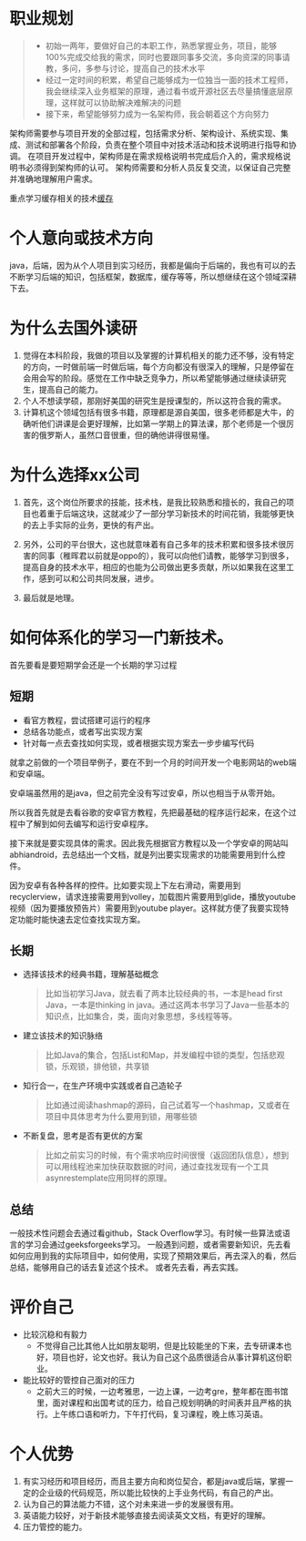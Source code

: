 # 职业规划
> - 初始一两年，要做好自己的本职工作，熟悉掌握业务，项目，能够100%完成交给我的需求，同时也要跟同事多交流，多向资深的同事请教，多问，多参与讨论，提高自己的技术水平
> - 经过一定时间的积累，希望自己能够成为一位独当一面的技术工程师，我会继续深入业务框架的原理，通过看书或开源社区去尽量搞懂底层原理，这样就可以协助解决难解决的问题
> - 接下来，希望能够努力成为一名架构师，我会朝着这个方向努力

架构师需要参与项目开发的全部过程，包括需求分析、架构设计、系统实现、集成、测试和部署各个阶段，负责在整个项目中对技术活动和技术说明进行指导和协调。 在项目开发过程中，架构师是在需求规格说明书完成后介入的，需求规格说明书必须得到架构师的认可。 架构师需要和分析人员反复交流，以保证自己完整并准确地理解用户需求。

重点学习缓存相关的技术[缓存](/分布式/分布式.md)

# 个人意向或技术方向
java，后端，因为从个人项目到实习经历，我都是偏向于后端的，我也有可以的去不断学习后端的知识，包括框架，数据库，缓存等等，所以想继续在这个领域深耕下去。

# 为什么去国外读研
1. 觉得在本科阶段，我做的项目以及掌握的计算机相关的能力还不够，没有特定的方向，一时做前端一时做后端，每个方向都没有很深入的理解，只是停留在会用会写的阶段。感觉在工作中缺乏竞争力，所以希望能够通过继续读研究生，提高自己的能力。
2. 个人不想读学硕，那刚好美国的研究生是授课型的，所以这符合我的需求。
3. 计算机这个领域包括有很多书籍，原理都是源自美国，很多老师都是大牛，的确听他们讲课是会更好理解，比如第一学期上的算法课，那个老师是一个很厉害的俄罗斯人，虽然口音很重，但的确他讲得很易懂。


# 为什么选择xx公司
1. 首先，这个岗位所要求的技能，技术栈，是我比较熟悉和擅长的，我自己的项目也着重于后端这块，这就减少了一部分学习新技术的时间花销，我能够更快的去上手实际的业务，更快的有产出。

2. 另外，公司的平台很大，这也就意味着有自己多年的技术积累和很多技术很厉害的同事（稚晖君以前就是oppo的），我可以向他们请教，能够学习到很多，提高自身的技术水平，相应的也能为公司做出更多贡献，所以如果我在这里工作，感到可以和公司共同发展，进步。

3. 最后就是地理。

# 如何体系化的学习一门新技术。

首先要看是要短期学会还是一个长期的学习过程

## 短期
- 看官方教程，尝试搭建可运行的程序
- 总结各功能点，或者写出实现方案
- 针对每一点去查找如何实现，或者根据实现方案去一步步编写代码
  
就拿之前做的一个项目举例子，要在不到一个月的时间开发一个电影网站的web端和安卓端。

安卓端虽然用的是java，但之前完全没有写过安卓，所以也相当于从零开始。

所以我首先就是去看谷歌的安卓官方教程，先把最基础的程序运行起来，在这个过程中了解到如何去编写和运行安卓程序。

接下来就是要实现具体的需求。因此我先根据官方教程以及一个学安卓的网站叫abhiandroid，去总结出一个文档，就是列出要实现需求的功能需要用到什么控件。

因为安卓有各种各样的控件。比如要实现上下左右滑动，需要用到recyclerview，请求连接需要用到volley，加载图片需要用到glide，播放youtube视频（因为要播放预告片）需要用到youtube player。这样就方便了我要实现特定功能时能快速去定位查找实现方案。


## 长期
- 选择该技术的经典书籍，理解基础概念 
  >比如当初学习Java，就去看了两本比较经典的书，一本是head first Java，一本是thinking in java。通过这两本书学习了Java一些基本的知识点，比如集合，类，面向对象思想，多线程等等。
- 建立该技术的知识脉络 
  >比如Java的集合，包括List和Map，并发编程中锁的类型，包括悲观锁，乐观锁，排他锁，共享锁
- 知行合一，在生产环境中实践或者自己造轮子
  >比如通过阅读hashmap的源码，自己试着写一个hashmap，又或者在项目中具体思考为什么要用到锁，用哪些锁
- 不断复盘，思考是否有更优的方案
  >比如之前实习的时候，有个需求响应时间很慢（返回团队信息），想到可以用线程池来加快获取数据的时间，通过查找发现有一个工具asynrestemplate应用同样的原理。

## 总结
一般技术性问题会去通过看github，Stack Overflow学习。有时候一些算法或语言的学习会通过geeksforgeeks学习。
一般遇到问题，或者需要新知识，先去看如何应用到我的实际项目中，如何使用，实现了预期效果后，再去深入的看，然后总结，能够用自己的话去复述这个技术。
或者先去看，再去实践。




# 评价自己
- 比较沉稳和有毅力
  - 不觉得自己比其他人比如朋友聪明，但是比较能坐的下来，去专研课本也好，项目也好，论文也好。我认为自己这个品质很适合从事计算机这份职业。
- 能比较好的管控自己面对的压力
  - 之前大三的时候，一边考雅思，一边上课，一边考gre，整年都在图书馆里，面对课程和出国考试的压力，给自己规划明确的时间表并且严格的执行。上午练口语和听力，下午打代码，复习课程，晚上练习英语。

# 个人优势
1. 有实习经历和项目经历，而且主要方向和岗位契合，都是java或后端，掌握一定的企业级的代码规范，所以能比较快的上手业务代码，有自己的产出。
2. 认为自己的算法能力不错，这个对未来进一步的发展很有用。
3. 英语能力较好，对于新技术能够直接去阅读英文文档，有更好的理解。
4. 压力管控的能力。